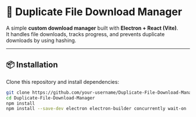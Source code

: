 # 🚀 Duplicate File Download Manager

A simple **custom download manager** built with **Electron + React (Vite)**.  
It handles file downloads, tracks progress, and prevents duplicate downloads by using hashing.

---

## 📦 Installation

Clone this repository and install dependencies:

```bash
git clone https://github.com/your-username/Duplicate-File-Download-Manager.git
cd Duplicate-File-Download-Manager
npm install
npm install --save-dev electron electron-builder concurrently wait-on
